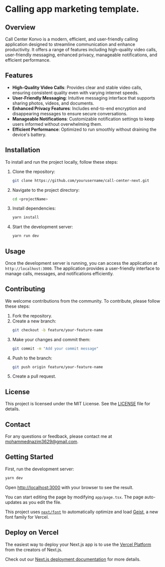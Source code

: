 # Calling app marketing template.

## Overview

Call Center Konvo is a modern, efficient, and user-friendly calling application designed to streamline communication and enhance productivity. It offers a range of features including high-quality video calls, user-friendly messaging, enhanced privacy, manageable notifications, and efficient performance.

## Features

- **High-Quality Video Calls**: Provides clear and stable video calls, ensuring consistent quality even with varying internet speeds.
- **User-Friendly Messaging**: Intuitive messaging interface that supports sharing photos, videos, and documents.
- **Enhanced Privacy Features**: Includes end-to-end encryption and disappearing messages to ensure secure conversations.
- **Manageable Notifications**: Customizable notification settings to keep users informed without overwhelming them.
- **Efficient Performance**: Optimized to run smoothly without draining the device's battery.

## Installation

To install and run the project locally, follow these steps:

1. Clone the repository:
   ```bash
   git clone https://github.com/yourusername/call-center-next.git
   ```
2. Navigate to the project directory:
   ```bash
   cd <projectName>
   ```
3. Install dependencies:
   ```bash
   yarn install
   ```
4. Start the development server:
   ```bash
   yarn run dev
   ```

## Usage

Once the development server is running, you can access the application at `http://localhost:3000`. The application provides a user-friendly interface to manage calls, messages, and notifications efficiently.

## Contributing

We welcome contributions from the community. To contribute, please follow these steps:

1. Fork the repository.
2. Create a new branch:
   ```bash
   git checkout -b feature/your-feature-name
   ```
3. Make your changes and commit them:
   ```bash
   git commit -m "Add your commit message"
   ```
4. Push to the branch:
   ```bash
   git push origin feature/your-feature-name
   ```
5. Create a pull request.

## License

This project is licensed under the MIT License. See the [LICENSE](LICENSE) file for details.

## Contact

For any questions or feedback, please contact me at mohammednazim3629@gmail.com.

## Getting Started

First, run the development server:

```bash
yarn dev
```

Open [http://localhost:3000](http://localhost:3000) with your browser to see the result.

You can start editing the page by modifying `app/page.tsx`. The page auto-updates as you edit the file.

This project uses [`next/font`](https://nextjs.org/docs/app/building-your-application/optimizing/fonts) to automatically optimize and load [Geist](https://vercel.com/font), a new font family for Vercel.

## Deploy on Vercel

The easiest way to deploy your Next.js app is to use the [Vercel Platform](https://vercel.com/new?utm_medium=default-template&filter=next.js&utm_source=create-next-app&utm_campaign=create-next-app-readme) from the creators of Next.js.

Check out our [Next.js deployment documentation](https://nextjs.org/docs/app/building-your-application/deploying) for more details.
